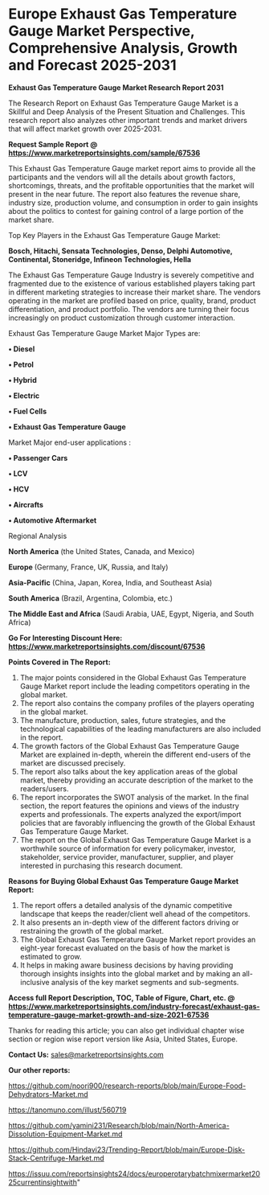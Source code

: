 # Europe Exhaust Gas Temperature Gauge Market Perspective, Comprehensive Analysis, Growth and Forecast 2025-2031

<strong>Exhaust Gas Temperature Gauge Market Research Report 2031</strong>

The Research Report on Exhaust Gas Temperature Gauge Market is a Skillful and Deep Analysis of the Present Situation and Challenges. This research report also analyzes other important trends and market drivers that will affect market growth over 2025-2031.

<strong>Request Sample Report @ <a href=https://www.marketreportsinsights.com/sample/67536>https://www.marketreportsinsights.com/sample/67536</a></strong>

This Exhaust Gas Temperature Gauge market report aims to provide all the participants and the vendors will all the details about growth factors, shortcomings, threats, and the profitable opportunities that the market will present in the near future. The report also features the revenue share, industry size, production volume, and consumption in order to gain insights about the politics to contest for gaining control of a large portion of the market share.

Top Key Players in the Exhaust Gas Temperature Gauge Market:

<strong>Bosch, Hitachi, Sensata Technologies, Denso, Delphi Automotive, Continental, Stoneridge, Infineon Technologies, Hella</strong>

The Exhaust Gas Temperature Gauge Industry is severely competitive and fragmented due to the existence of various established players taking part in different marketing strategies to increase their market share. The vendors operating in the market are profiled based on price, quality, brand, product differentiation, and product portfolio. The vendors are turning their focus increasingly on product customization through customer interaction.

Exhaust Gas Temperature Gauge Market Major Types are:

<strong>• Diesel

• Petrol

• Hybrid

• Electric

• Fuel Cells

• Exhaust Gas Temperature Gauge</strong>

Market Major end-user applications :

<strong>• Passenger Cars

• LCV

• HCV

• Aircrafts

• Automotive Aftermarket</strong>

Regional Analysis

</u><strong><b>North America</b></strong> (the United States, Canada, and Mexico)

<strong><b>Europe </b></strong>(Germany, France, UK, Russia, and Italy)

<strong><b>Asia-Pacific</b></strong> (China, Japan, Korea, India, and Southeast Asia)

<strong><b>South America</b></strong> (Brazil, Argentina, Colombia, etc.)

<strong><b>The Middle East and Africa</b></strong> (Saudi Arabia, UAE, Egypt, Nigeria, and South Africa)

<strong>Go For Interesting Discount Here: <a href=https://www.marketreportsinsights.com/discount/67536>https://www.marketreportsinsights.com/discount/67536</a></strong>

<strong>Points Covered in The Report:</strong>
<ol>
  <li>The major points considered in the Global Exhaust Gas Temperature Gauge Market report include the leading competitors operating in the global market.</li>
  <li>The report also contains the company profiles of the players operating in the global market.</li>
  <li>The manufacture, production, sales, future strategies, and the technological capabilities of the leading manufacturers are also included in the report.</li>
  <li>The growth factors of the Global Exhaust Gas Temperature Gauge Market are explained in-depth, wherein the different end-users of the market are discussed precisely.</li>
  <li>The report also talks about the key application areas of the global market, thereby providing an accurate description of the market to the readers/users.</li>
  <li>The report incorporates the SWOT analysis of the market. In the final section, the report features the opinions and views of the industry experts and professionals. The experts analyzed the export/import policies that are favorably influencing the growth of the Global Exhaust Gas Temperature Gauge Market.</li>
  <li>The report on the Global Exhaust Gas Temperature Gauge Market is a worthwhile source of information for every policymaker, investor, stakeholder, service provider, manufacturer, supplier, and player interested in purchasing this research document.</li>
</ol>
<strong>Reasons for Buying Global Exhaust Gas Temperature Gauge Market Report:</strong>

<ol>
  <li>The report offers a detailed analysis of the dynamic competitive landscape that keeps the reader/client well ahead of the competitors.</li>
  <li>It also presents an in-depth view of the different factors driving or restraining the growth of the global market.</li>
  <li>The Global Exhaust Gas Temperature Gauge Market report provides an eight-year forecast evaluated on the basis of how the market is estimated to grow.</li>
  <li>It helps in making aware business decisions by having providing thorough insights insights into the global market and by making an all-inclusive analysis of the key market segments and sub-segments.</li>
</ol>
<strong>Access full Report Description, TOC, Table of Figure, Chart, etc. @ <a href=https://www.marketreportsinsights.com/industry-forecast/exhaust-gas-temperature-gauge-market-growth-and-size-2021-67536>https://www.marketreportsinsights.com/industry-forecast/exhaust-gas-temperature-gauge-market-growth-and-size-2021-67536</a></strong>


Thanks for reading this article; you can also get individual chapter wise section or region wise report version like Asia, United States, Europe.

<strong>Contact Us:</strong>
sales@marketreportsinsights.com

<strong>Our other reports:</strong>

<a href=https://github.com/noori900/research-reports/blob/main/Europe-Food-Dehydrators-Market.md>https://github.com/noori900/research-reports/blob/main/Europe-Food-Dehydrators-Market.md</a>

<a href=https://tanomuno.com/illust/560719>https://tanomuno.com/illust/560719</a>

<a href=https://github.com/yamini231/Research/blob/main/North-America-Dissolution-Equipment-Market.md>https://github.com/yamini231/Research/blob/main/North-America-Dissolution-Equipment-Market.md</a>

<a href=https://github.com/Hindavi23/Trending-Report/blob/main/Europe-Disk-Stack-Centrifuge-Market.md>https://github.com/Hindavi23/Trending-Report/blob/main/Europe-Disk-Stack-Centrifuge-Market.md</a>

<a href=https://issuu.com/reportsinsights24/docs/europerotarybatchmixermarket2025currentinsightwith>https://issuu.com/reportsinsights24/docs/europerotarybatchmixermarket2025currentinsightwith</a>"
